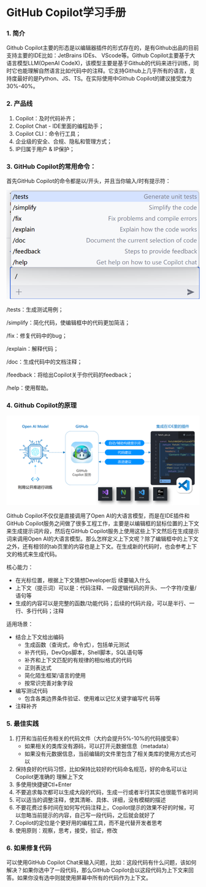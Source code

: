 # GitHub Copilot学习手册

### 1. 简介

Github Copilot主要的形态是以编辑器插件的形式存在的，是有Github出品的目前支持主要的IDE比如：JetBrains IDEs、 VScode等。Github Copilot主要基于大语言模型LLM(OpenAI CodeX)，该模型主要是基于Github的代码来进行训练，同时它也能理解自然语言比如代码中的注释。它支持Github上几乎所有的语言，支持度最好的是Python、JS、TS。在实际使用中Github Copilot的建议接受度为30%-40%。

### 2. 产品线

1. Copilot：及时代码补齐；
2. Copilot Chat - IDE里面的编程助手；
3. Copilot CLI：命令行工具；
4. 企业级的安全、合规、隐私和管理方式；
5. IP归属于用户 & IP保护；

### 3. GitHub Copilot的常用命令：

首先GitHub Copilot的命令都是以/开头，并且当你输入/时有提示符：

![github_copilot](..\image\github_copilot.png)

/tests：生成测试用例；

/simplify：简化代码，使编辑框中的代码更加简洁；

/fix：修复代码中的bug；

/explain：解释代码；

/doc：生成代码中的文档注释；

/feedback：将给出Copilot关于你代码的feedback；

/help：使用帮助。

### 4. Github Copilot的原理

![github_copilot_concept](..\image\github_copilot_concept.png)

Github Copilot不仅仅是直接调用了Open AI的大语言模型，而是在IDE插件和GitHub Copilot服务之间做了很多工程工作，主要是以编辑框的鼠标位置的上下文来生成提示词片段，然后在GitHub Copilot服务上使用这些上下文然后在生成提示词来调用Open AI的大语言模型。那么怎样定义上下文呢？除了编辑框中的上下文之外，还有相邻的tab页里的内容也是上下文。在生成新的代码时，也会参考上下文的格式来生成代码。

核心能力：

- 在光标位置，根据上下文猜想Developer后 续要输入什么 
- 上下文（提示词）可以是：代码注释、一段逻辑代码的开头、一个字符/变量/语句等 
- 生成的内容可以是完整的函数/功能代码；后续的代码片段，可以是半行、一行、多行代码；注释

适用场景： 

- 结合上下文给出编码 
  - 生成函数（查询式，命令式），包括单元测试
  - 补齐代码，DevOps脚本，Shell脚本，SQL语句等
  - 补齐和上下文匹配的有规律的相似格式的代码
  - 正则表达式
  - 简化陌生框架/语言的使用
  - 按常识完善对象字段
- 编写测试代码
  - 包含各类边界条件验证、使用难以记忆关键字编写代 码等
- 注释补齐

### 5. 最佳实践

1. 打开和当前任务相关的代码文件（大约会提升5%-10%的代码接受率）
   - 如果相关的类库没有源码，可以打开元数据信息（metadata）
   - 如果没有元数据信息，当前编辑的文件里包含了相关类库的使用方式也可以
2. 保持良好的代码习惯，比如保持比较好的代码命名规范，好的命名可以让Copilot更准确的 理解上下文
3. 多使用快捷键Ctl+Enter
4. 不要追求每次都可以生成大段的代码，生成一行或者半行其实也很能节省时间
5. 可以适当的调整注释，使其清晰、具体、详细，没有模糊的描述
6. 不要花费过多时间在如何写代码注释上，Copilot提示的效果不好的时候，可以忽略当前提示的内容，自己写一段代码，之后就会就好了
7. Copilot的定位是个更好用的编程工具，而不是代替开发者思考
8. 使用原则：观察，思考，接受，验证，修改

### 6. 如果修复代码

可以使用GitHub Copilot Chat来输入问题，比如：这段代码有什么问题，该如何解决？如果你选中了一段代码，那么GitHub Copilot会以这段代码为上下文来回答。如果你没有选中则就使用屏幕中所有的代码作为上下文。